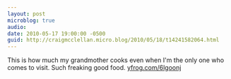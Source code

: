 ```yaml
---
layout: post
microblog: true
audio: 
date: 2010-05-17 19:00:00 -0500
guid: http://craigmcclellan.micro.blog/2010/05/18/t14241582064.html
---
```

This is how much my grandmother cooks even when I'm the only one who comes to visit. Such freaking good food.  [yfrog.com/6lgoonj](http://yfrog.com/6lgoonj)
